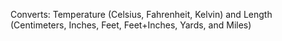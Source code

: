 Converts: Temperature (Celsius, Fahrenheit, Kelvin) and Length (Centimeters, Inches, Feet, Feet+Inches, Yards, and Miles)
